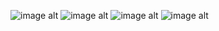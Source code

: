 ![image alt](https://github.com/dumanYusuf/RoomCrud/blob/master/Room1.png?raw=true)
![image alt](https://github.com/dumanYusuf/RoomCrud/blob/master/Room2.png?raw=true)
![image alt](https://github.com/dumanYusuf/RoomCrud/blob/master/Room3.png?raw=true)
![image alt](https://github.com/dumanYusuf/RoomCrud/blob/master/Room4.png?raw=true)
